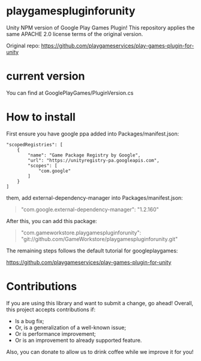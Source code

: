 # playgamespluginforunity
Unity NPM version of Google Play Games Plugin! This repository applies the same APACHE 2.0 license terms of the original version.

Original repo: https://github.com/playgameservices/play-games-plugin-for-unity

# current version
You can find at GooglePlayGames/PluginVersion.cs

# How to install
First ensure you have google ppa added into Packages/manifest.json:

```
"scopedRegistries": [
    {
        "name": "Game Package Registry by Google",
        "url": "https://unityregistry-pa.googleapis.com",
        "scopes": [
            "com.google"
        ]
    }
]
```

them, add external-dependency-manager into Packages/manifest.json:

> "com.google.external-dependency-manager": "1.2.160"

After this, you can add this package:

> "com.gameworkstore.playgamespluginforunity": "git://github.com/GameWorkstore/playgamespluginforunity.git"

The remaining steps follows the default tutorial for googleplaygames:

https://github.com/playgameservices/play-games-plugin-for-unity

# Contributions

If you are using this library and want to submit a change, go ahead! Overall, this project accepts contributions if:
- Is a bug fix;
- Or, is a generalization of a well-known issue;
- Or is performance improvement;
- Or is an improvement to already supported feature.

Also, you can donate to allow us to drink coffee while we improve it for you!